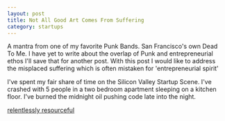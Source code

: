 ```yaml
---
layout: post
title: Not All Good Art Comes From Suffering
category: startups
---
```


A mantra from one of my favorite Punk Bands. San Francisco's own Dead To Me. I have yet to write about the overlap of Punk and entrepreneurial ethos I'll save that for another post.
With this post I would like to address the misplaced suffering which is often mistaken for 'entrepreneurial spirit'

I've spent my fair share of time on the Silicon Valley Startup Scene. I've crashed with 5 people in a two bedroom apartment sleeping on a kitchen floor. I've burned the midnight oil pushing code late into the night.

[relentlessly resourceful](http://www.jasonshen.com/2012/how-to-be-relentlessly-resourceful/)

